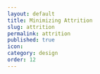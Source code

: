 ```yaml
---
layout: default
title: Minimizing Attrition
slug: attrition
permalink: attrition
published: true
icon: 
category: design
order: 12
---
```

